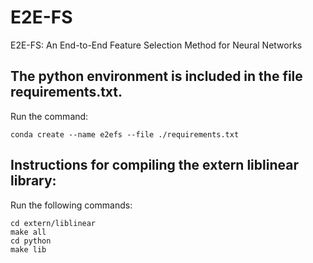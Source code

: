 # E2E-FS
E2E-FS: An End-to-End Feature Selection Method for Neural Networks

## The python environment is included in the file requirements.txt.
Run the command:
 
    conda create --name e2efs --file ./requirements.txt

## Instructions for compiling the extern liblinear library:
Run the following commands:

    cd extern/liblinear
    make all 
    cd python
    make lib 
